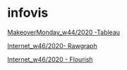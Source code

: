 # infovis
[MakeoverMonday_w44/2020 -Tableau](https://danielaromero1.github.io/infovis/w44_tableau.html)

[Internet_w46/2020- Rawgraph](https://danielaromero1.github.io/infovis/w46_rawgraph.html)

[Internet_w46/2020 - Flourish](https://danielaromero1.github.io/infovis/w46_flourish.html)
